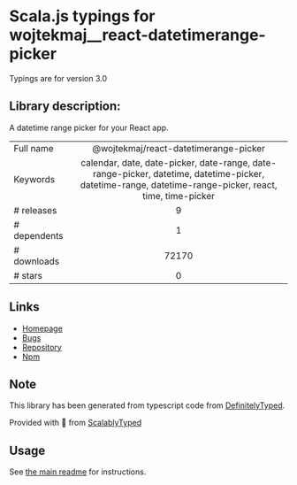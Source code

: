 
# Scala.js typings for wojtekmaj__react-datetimerange-picker

Typings are for version 3.0

## Library description:
A datetime range picker for your React app.

|                    |                 |
| ------------------ | :-------------: |
| Full name          | @wojtekmaj/react-datetimerange-picker |
| Keywords           | calendar, date, date-picker, date-range, date-range-picker, datetime, datetime-picker, datetime-range, datetime-range-picker, react, time, time-picker |
| # releases         | 9 |
| # dependents       | 1 |
| # downloads        | 72170 |
| # stars            | 0 |

## Links
- [Homepage](https://github.com/wojtekmaj/react-datetimerange-picker#readme)
- [Bugs](https://github.com/wojtekmaj/react-datetimerange-picker/issues)
- [Repository](https://github.com/wojtekmaj/react-datetimerange-picker)
- [Npm](https://www.npmjs.com/package/%40wojtekmaj%2Freact-datetimerange-picker)
    


## Note
This library has been generated from typescript code from [DefinitelyTyped](https://definitelytyped.org).

Provided with :purple_heart: from [ScalablyTyped](https://github.com/oyvindberg/ScalablyTyped)

## Usage
See [the main readme](../../readme.md) for instructions.


